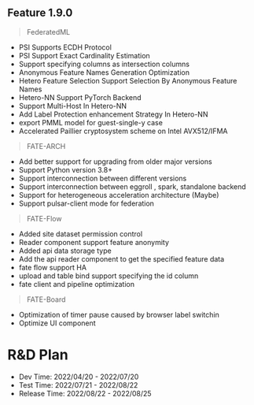 ## Feature 1.9.0
> FederatedML 
* PSI Supports ECDH Protocol
* PSI Support Exact Cardinality Estimation
* Support specifying columns as intersection columns
* Anonymous Feature Names Generation Optimization
* Hetero Feature Selection Support Selection By Anonymous Feature Names
* Hetero-NN Support PyTorch Backend
* Support Multi-Host In Hetero-NN
* Add Label Protection enhancement Strategy In Hetero-NN
* export PMML model for guest-single-y case
* Accelerated Paillier cryptosystem scheme on Intel AVX512/IFMA

> FATE-ARCH
* Add better support for upgrading from older major versions
* Support Python version 3.8+
* Support interconnection between different versions
* Support interconnection between eggroll , spark, standalone backend
* Support for heterogeneous acceleration architecture (Maybe)
* Support pulsar-client mode for federation

> FATE-Flow
* Added site dataset permission control
* Reader component support feature anonymity
* Added api data storage type
* Add the api reader component to get the specified feature data 
* fate flow support HA
* upload and table bind support specifying the id column
* fate client and pipeline optimization

> FATE-Board
* Optimization of timer pause caused by browser label switchin
* Optimize UI component


# R&D Plan
* Dev Time: 2022/04/20 - 2022/07/20
* Test Time: 2022/07/21 - 2022/08/22
* Release Time: 2022/08/22 - 2022/08/25



